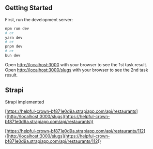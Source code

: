 

## Getting Started

First, run the development server:

```bash
npm run dev
# or
yarn dev
# or
pnpm dev
# or
bun dev
```

Open [http://localhost:3000](http://localhost:3000) with your browser to see the 1st task result.
Open [http://localhost:3000/slugs](http://localhost:3000/slugs) with your browser to see the 2nd task result.


## Strapi
Strapi implemented

[https://helpful-crown-bf871e0d9a.strapiapp.com/api/restaurants]([http://localhost:3000/slugs](https://helpful-crown-bf871e0d9a.strapiapp.com/api/restaurants))

[https://helpful-crown-bf871e0d9a.strapiapp.com/api/restaurants/112]([http://localhost:3000/slugs](https://helpful-crown-bf871e0d9a.strapiapp.com/api/restaurants/112))

